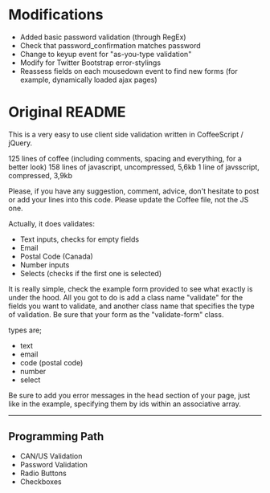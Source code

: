 # Modifications
- Added basic password validation (through RegEx)
- Check that password_confirmation matches password
- Change to keyup event for "as-you-type validation"
- Modify for Twitter Bootstrap error-stylings
- Reassess fields on each mousedown event to find new forms (for example, dynamically loaded ajax pages)

# Original README
This is a very easy to use client side validation written in CoffeeScript / jQuery.

125 lines of coffee (including comments, spacing and everything, for a better look)
158 lines of javascript, uncompressed, 5,6kb
1 line of javsscript, compressed, 3,9kb

Please, if you have any suggestion, comment, advice, don't hesitate to post or add your lines into this code. Please update the Coffee file, not the JS one.

Actually, it does validates:
  - Text inputs, checks for empty fields
  - Email
  - Postal Code (Canada)
  - Number inputs
  - Selects (checks if the first one is selected)


It is really simple, check the example form provided to see what exactly is under the hood.
All you got to do is add a class name "validate" for the fields you want to validate, and another class name that specifies the type of validation.
Be sure that your form as the "validate-form" class.

types are;
- text
- email
- code (postal code)
- number
- select

Be sure to add you error messages in the head section of your page, just like in the example, specifying them by ids within an associative array.

-----------------------
Programming Path
-----------------------
- CAN/US Validation
- Password Validation
- Radio Buttons
- Checkboxes
